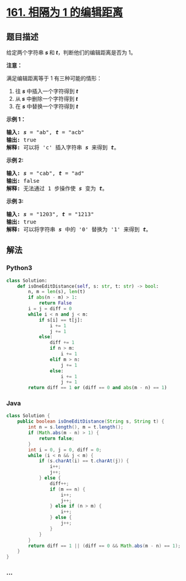 # [161. 相隔为 1 的编辑距离](https://leetcode-cn.com/problems/one-edit-distance)



## 题目描述

<!-- 这里写题目描述 -->

<p>给定两个字符串&nbsp;<strong><em>s </em></strong>和<strong><em> t</em></strong>，判断他们的编辑距离是否为 1。</p>

<p><strong>注意：</strong></p>

<p>满足编辑距离等于 1 有三种可能的情形：</p>

<ol>
	<li>往 <em><strong>s</strong></em>&nbsp;中插入一个字符得到 <em><strong>t</strong></em></li>
	<li>从<em><strong> s</strong></em>&nbsp;中删除一个字符得到 <em><strong>t</strong></em></li>
	<li>在 <em><strong>s</strong></em>&nbsp;中替换一个字符得到 <em><strong>t</strong></em></li>
</ol>

<p><strong>示例 1：</strong></p>

<pre><strong>输入: </strong><strong><em>s</em></strong> = &quot;ab&quot;, <strong><em>t</em></strong> = &quot;acb&quot;
<strong>输出: </strong>true
<strong>解释: </strong>可以将 &#39;c&#39; 插入字符串 <strong><em>s</em></strong>&nbsp;来得到 <em><strong>t</strong></em>。
</pre>

<p><strong>示例 2:</strong></p>

<pre><strong>输入: </strong><strong><em>s</em></strong> = &quot;cab&quot;, <strong><em>t</em></strong> = &quot;ad&quot;
<strong>输出: </strong>false
<strong>解释: </strong>无法通过 1 步操作使 <em><strong>s</strong></em> 变为 <em><strong>t</strong></em>。</pre>

<p><strong>示例 3:</strong></p>

<pre><strong>输入: <em>s</em></strong> = &quot;1203&quot;, <strong><em>t</em></strong> = &quot;1213&quot;
<strong>输出: </strong>true
<strong>解释: </strong>可以将字符串 <strong><em>s</em></strong>&nbsp;中的 &#39;0&#39; 替换为 &#39;1&#39; 来得到 <em><strong>t</strong></em>。</pre>


## 解法

<!-- 这里可写通用的实现逻辑 -->

<!-- tabs:start -->

### **Python3**

<!-- 这里可写当前语言的特殊实现逻辑 -->

```python
class Solution:
    def isOneEditDistance(self, s: str, t: str) -> bool:
        n, m = len(s), len(t)
        if abs(n - m) > 1:
            return False
        i = j = diff = 0
        while i < n and j < m:
            if s[i] == t[j]:
                i += 1
                j += 1
            else:
                diff += 1
                if n > m:
                    i += 1
                elif m > n:
                    j += 1
                else:
                    i += 1
                    j += 1
        return diff == 1 or (diff == 0 and abs(m - n) == 1)
```

### **Java**

<!-- 这里可写当前语言的特殊实现逻辑 -->

```java
class Solution {
    public boolean isOneEditDistance(String s, String t) {
        int n = s.length(), m = t.length();
        if (Math.abs(m - n) > 1) {
            return false;
        }
        int i = 0, j = 0, diff = 0;
        while (i < n && j < m) {
            if (s.charAt(i) == t.charAt(j)) {
                i++;
                j++;
            } else {
                diff++;
                if (m == n) {
                    i++;
                    j++;
                } else if (n > m) {
                    i++;
                } else {
                    j++;
                }
            }
        }
        return diff == 1 || (diff == 0 && Math.abs(m - n) == 1);
    }
}
```

### **...**

```

```

<!-- tabs:end -->
